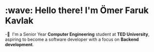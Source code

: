 <h1 align="left" id="farukkavlak-title">:wave: Hello there! I'm Ömer Faruk Kavlak</h1>



-:office: &nbsp;I'm a Senior Year **Computer Engineering** student at **TED University**, aspiring to become a software developer with a focus on **Backend development**. </br>








